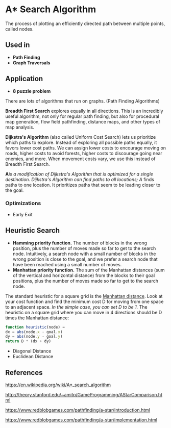 # A* Search Algorithm

The process of plotting an efficiently directed path between multiple points, called nodes.

## Used in

- **Path Finding**
- **Graph Traversals**

## Application

- **8 puzzle problem**

There are lots of algorithms that run on graphs. (Path Finding Algorithms)

**Breadth First Search** explores equally in all directions. This is an incredibly useful algorithm, not only for regular path finding, but also for procedural map generation, flow field pathfinding, distance maps, and other types of map analysis.

**Dijkstra's Algorithm** (also called Uniform Cost Search) lets us prioritize which paths to explore. Instead of exploring all possible paths equally, it favors lower cost paths. We can assign lower costs to encourage moving on roads, higher costs to avoid forests, higher costs to discourage going near enemies, and more. When movement costs vary, we use this instead of Breadth First Search.

**A***is a modification of Dijkstra's Algorithm that is optimized for a single destination. Dijkstra's Algorithm can find paths to all locations; A* finds paths to one location. It prioritizes paths that seem to be leading closer to the goal.

### Optimizations

- Early Exit

## Heuristic Search

- **Hamming priority function.** The number of blocks in the wrong position, plus the number of moves made so far to get to the search node. Intuitively, a search node with a small number of blocks in the wrong position is close to the goal, and we prefer a search node that have been reached using a small number of moves.
- **Manhattan priority function.** The sum of the Manhattan distances (sum of the vertical and horizontal distance) from the blocks to their goal positions, plus the number of moves made so far to get to the search node.

The standard heuristic for a square grid is the [Manhattan distance](http://en.wikipedia.org/wiki/Taxicab_geometry). Look at your cost function and find the minimum cost D for moving from one space to an adjacent space. *In the simple case, you can set D to be 1.* The heuristic on a square grid where you can move in 4 directions should be D times the Manhattan distance:

```js
function heuristic(node) =
dx = abs(node.x - goal.x)
dy = abs(node.y - goal.y)
return D * (dx + dy)
```

- Diagonal Distance
- Euclidean Distance

## References

https://en.wikipedia.org/wiki/A*_search_algorithm

http://theory.stanford.edu/~amitp/GameProgramming/AStarComparison.html

https://www.redblobgames.com/pathfinding/a-star/introduction.html

https://www.redblobgames.com/pathfinding/a-star/implementation.html
